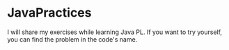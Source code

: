 # JavaPractices
I will share my exercises while learning Java PL. If you want to try yourself, you can find the problem in the code's name.
